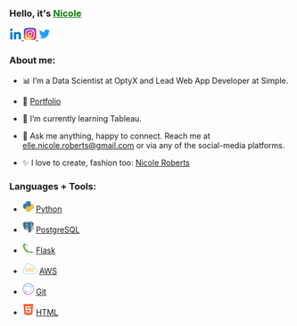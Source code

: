 

<h3><b>Hello, it's <a href="https://www.nicolelroberts.com" alt="Nicole Roberts" style="color:green">Nicole</a></h3></b>

<a href="https://www.linkedin.com/in/nicolerobertsdesigner/">
  <img src="images/linkedin.png" alt="Nicole Roberts" style="width:22px;height:22px;" >
</a>
</div>
<a href="https://www.instagram.com/nicrobertsny/">
  <img src="images/instagram.webp" alt="Nicole Roberts" style="width:22px;height:22px;" >
</a>
</div>
<a href="https://twitter.com/ellenicoler">
  <img src="images/twitter.png" alt="Nicole Roberts" style="width:22px;height:22px;" >
</a>

<br />

<h3><b>About me:</b></h3>

- 📊 I’m a Data Scientist at OptyX and Lead Web App Developer at Simple.

- 📝 [Portfolio](https://www.nicolelroberts.com)

- 🌱 I’m currently learning Tableau.

- 💬 Ask me anything, happy to connect. Reach me at elle.nicole.roberts@gmail.com or via any of the social-media platforms.

- ✨ I love to create, fashion too: [Nicole Roberts](https://www.nicoleroberts.com/)

<h3><b>Languages + Tools:</b></h3>

- <img src="images/python.webp" alt="Nicole Roberts" style="width:20px;height:20px;"> <a href="https://www.python.org/">Python</a>

- <img src="images/postgre.png" alt="Nicole Roberts" style="width:20px;height:20px;"> <a href="https://www.postgresql.org/">PostgreSQL</a>

- <img src="images/flask.png" alt="Nicole Roberts" style="width:20px;height:20px;"> <a href="https://flask.palletsprojects.com/en/2.2.x/">Flask</a> 

- <img src="images/aws.webp" alt="Nicole Roberts" style="width:26px;height:20px;"> <a href="https://aws.amazon.com/">AWS</a>

- <img src="images/github.png" alt="Nicole Roberts" style="width:20px;height:20px;"> <a href="https://github.com">Git</a>

- <img src="images/html.png" alt="Nicole Roberts" style="width:20px;height:20px;"> <a href="https://www.w3schools.com/html/">HTML</a>

